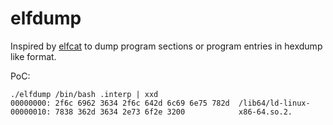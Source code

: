 # elfdump

Inspired by [elfcat](https://github.com/randomstuff/elfcat) to dump program sections or program entries in hexdump like format.

PoC:
```
./elfdump /bin/bash .interp | xxd
00000000: 2f6c 6962 3634 2f6c 642d 6c69 6e75 782d  /lib64/ld-linux-
00000010: 7838 362d 3634 2e73 6f2e 3200            x86-64.so.2.
```